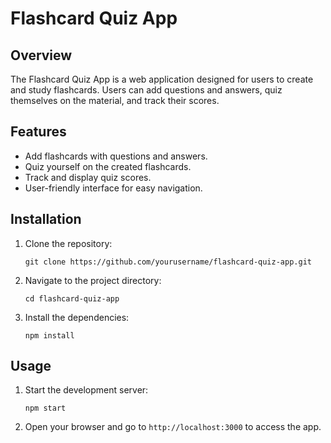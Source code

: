 # Flashcard Quiz App

## Overview
The Flashcard Quiz App is a web application designed for users to create and study flashcards. Users can add questions and answers, quiz themselves on the material, and track their scores.

## Features
- Add flashcards with questions and answers.
- Quiz yourself on the created flashcards.
- Track and display quiz scores.
- User-friendly interface for easy navigation.

## Installation
1. Clone the repository:
   ```
   git clone https://github.com/yourusername/flashcard-quiz-app.git
   ```
2. Navigate to the project directory:
   ```
   cd flashcard-quiz-app
   ```
3. Install the dependencies:
   ```
   npm install
   ```

## Usage
1. Start the development server:
   ```
   npm start
   ```
2. Open your browser and go to `http://localhost:3000` to access the app.
